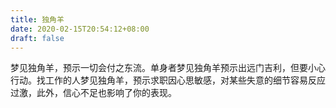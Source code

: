 ```yaml
---
title: 独角羊
date: 2020-02-15T20:54:12+08:00
draft: false
---
```


梦见独角羊，预示一切会付之东流。单身者梦见独角羊预示出远门吉利，但要小心行动。找工作的人梦见独角羊，预示求职因心思敏感，对某些失意的细节容易反应过激，此外，信心不足也影响了你的表现。